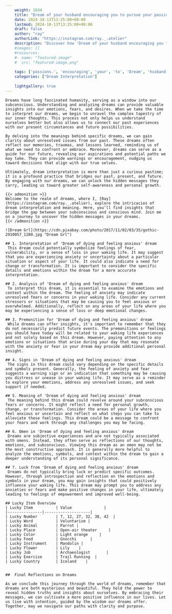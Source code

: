 ```yaml
---
    weight: 1634
    title: "Dream of your husband encouraging you to pursue your passions."  # Assuming 'title' column exists
    date: 2024-10-13T13:25:00+08:00
    lastmod: 2024-10-13T13:25:00+08:00
    draft: false
    author: "ray"
    authorLink: "https://instagram.com/ray._.atelier"
    description: "Discover how 'Dream of your husband encouraging you to pursue your passions.' can interpret your future and uncover its significant meanings in your life."
    #images: []
    #resources:
    #- name: "featured-image"
    #  src: "featured-image.png"
    
    tags: ['passions.', 'encouraging', 'your', 'to', 'Dream', 'husband', 'of', 'pursue', 'you']
    categories: ["Dream Interpretation"]
    
    lightgallery: true
---
```

    
    Dreams have long fascinated humanity, serving as a window into our subconscious. Understanding and analyzing dreams can provide valuable insights into our emotions, fears, and desires. When we take the time to interpret our dreams, we begin to unravel the complex tapestry of our inner thoughts. This process not only helps us understand ourselves better but also allows us to connect our past experiences with our present circumstances and future possibilities.
    
    By delving into the meanings behind specific dreams, we can gain clarity about unresolved issues from our past. These dreams often reflect our memories, traumas, and lessons learned, reminding us of what we need to confront or embrace. Moreover, dreams can serve as a guide for our future, revealing our aspirations and potential paths we may take. They can provide warnings or encouragement, nudging us toward decisions that align with our true selves.
    
    Ultimately, dream interpretation is more than just a curious pastime; it is a profound practice that bridges our past, present, and future. By engaging with our dreams, we can unlock the hidden messages they carry, leading us toward greater self-awareness and personal growth.
    
    {{< admonition >}}
    Welcome to the realm of dreams, where I, [Ray](https://instagram.com/ray._.atelier), explore the intricacies of dream interpretation and meaning. Here, you’ll find insights that bridge the gap between your subconscious and conscious mind. Join me on a journey to uncover the hidden messages in your dreams.
    {{< /admonition >}}
    
    ![Dream Grl](https://cdn.pixabay.com/photo/2017/11/02/03/35/gothic-2910057_1280.jpg "Dream Grl")
    
    ## 1. Interpretation of 'Dream of dying and feeling anxious' dream
     This dream could potentially symbolize feelings of fear, vulnerability, or a sense of loss in your waking life. It may suggest that you are experiencing anxiety or uncertainty about a particular situation or aspect of your life. It could also indicate a need for change or transformation. It is important to consider the specific details and emotions within the dream for a more accurate interpretation.
    
    ## 2. Analysis of 'Dream of dying and feeling anxious' dream
     To interpret this dream, it is essential to examine the emotions and context within the dream. The feeling of anxiety may indicate unresolved fears or concerns in your waking life. Consider any current stressors or situations that may be causing you to feel anxious or overwhelmed. Additionally, reflect on any areas of your life where you may be experiencing a sense of loss or deep emotional changes.
    
    ## 3. Premonition for 'Dream of dying and feeling anxious' dream
     While dreams can offer insights, it's important to remember that they do not necessarily predict future events. The premonitions or feelings you should have today will be related to your waking life experiences and not solely based on this dream. However, paying attention to any emotions or situations that arise during your day that may resonate with the anxiety or fear in your dream may provide additional personal insight.
    
    ## 4. Signs in 'Dream of dying and feeling anxious' dream
     The signs in this dream could vary depending on the specific details and symbols present. Generally, the feeling of anxiety and fear suggests a warning sign or an indication that something may be causing you distress or unease in your waking life. It may serve as a reminder to explore your emotions, address any unresolved issues, and seek support if needed.
    
    ## 5. Meaning of 'Dream of dying and feeling anxious' dream
     The meaning behind this dream could revolve around your subconscious fears or concerns. It might reflect a need for personal growth, change, or transformation. Consider the areas of your life where you feel anxious or uncertain and reflect on what steps you can take to alleviate these feelings. This dream could be a message to confront your fears and work through any challenges you may be facing.
    
    ## 6. Omen in 'Dream of dying and feeling anxious' dream
     Dreams are subjective experiences and are not typically associated with omens. Instead, they often serve as reflections of our thoughts, emotions, and subconscious. Viewing this dream as an omen may not be the most constructive approach. It is generally more helpful to analyze the emotions, symbols, and context within the dream to gain a deeper understanding of its personal significance.
    
    ## 7. Luck from 'Dream of dying and feeling anxious' dream
     Dreams do not typically bring luck or predict specific outcomes. However, through introspection and reflection on the emotions and symbols in your dream, you may gain insights that could positively influence your waking life. This dream may prompt you to address any anxieties or fears and make positive changes in your life, ultimately leading to feelings of empowerment and improved well-being.
    
    ## Lucky Item Overview
    | Lucky Item          | Value              |
    |---------------|--------------------|
    | Lucky Number        | 7, 12, 27, 32, 38, 42  |
    | Lucky Word          | Voluntarism |
    | Lucky Animal        | Parrot |
    | Lucky Place         | Open-air theater     |
    | Lucky Color         | Light orange     |
    | Lucky Food          | Gnocchi      |
    | Lucky Instrument    | Mandolin |
    | Lucky Flower        | Lily    |
    | Lucky Job           | Archaeologist       |
    | Lucky Exercise      | Trail Running  |
    | Lucky Country       | Iceland    |
    
    
    ##  Final Reflections on Dreams
    
    As we conclude this journey through the world of dreams, remember that dreams are both mysterious and beautiful. They hold the power to reveal hidden truths and insights about ourselves. By embracing their messages, we can cultivate a more positive influence in our lives. Let us live with intention, guided by the wisdom our dreams offer. Together, may we navigate our paths with clarity and purpose.
    